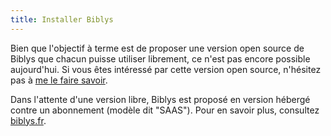 ```yaml
---
title: Installer Biblys
---
```


Bien que l'objectif à terme est de proposer une version open source de Biblys que chacun puisse utiliser librement,
ce n'est pas encore possible aujourd'hui. Si vous êtes intéressé par cette version open source, n'hésitez pas à
[me le faire savoir](https://clemlatz.dev/fr/contact).

Dans l'attente d'une version libre, Biblys est proposé en version hébergé contre un abonnement (modèle dit "SAAS"). 
Pour en savoir plus, consultez [biblys.fr](https://www.biblys.fr/).
